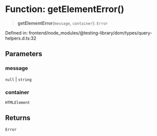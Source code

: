 # Function: getElementError()

> **getElementError**(`message`, `container`): `Error`

Defined in: frontend/node\_modules/@testing-library/dom/types/query-helpers.d.ts:32

## Parameters

### message

`null` | `string`

### container

`HTMLElement`

## Returns

`Error`
